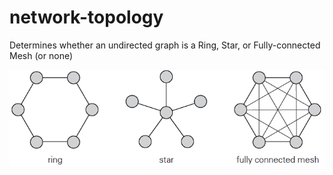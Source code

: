 # network-topology
Determines whether an undirected graph is a Ring, Star, or Fully-connected Mesh (or none)

![Network Topology](networkTopo.png?raw=true "Network Topologies")
